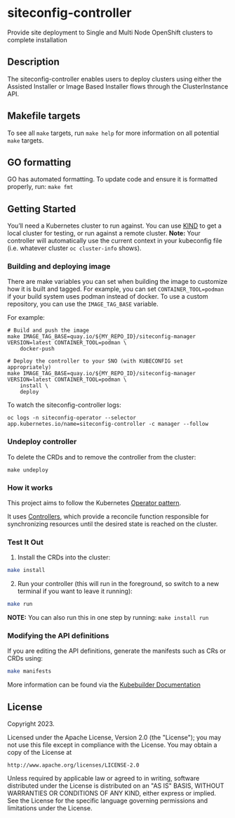 # siteconfig-controller
Provide site deployment to Single and Multi Node OpenShift clusters to complete installation

## Description
The siteconfig-controller enables users to deploy clusters using either the Assisted Installer or Image Based Installer flows through the ClusterInstance API.

## Makefile targets

To see all `make` targets, run `make help` for more information on all potential `make` targets.


## GO formatting

GO has automated formatting. To update code and ensure it is formatted properly, run: `make fmt`

## Getting Started
You’ll need a Kubernetes cluster to run against. You can use [KIND](https://sigs.k8s.io/kind) to get a local cluster for testing, or run against a remote cluster.
**Note:** Your controller will automatically use the current context in your kubeconfig file (i.e. whatever cluster `oc cluster-info` shows).

### Building and deploying image

There are make variables you can set when building the image to customize how it is built and tagged. For example, you can set
`CONTAINER_TOOL=podman` if your build system uses podman instead of docker. To use a custom repository, you can use the `IMAGE_TAG_BASE` variable.

For example:

```console
# Build and push the image
make IMAGE_TAG_BASE=quay.io/${MY_REPO_ID}/siteconfig-manager VERSION=latest CONTAINER_TOOL=podman \
    docker-push

# Deploy the controller to your SNO (with KUBECONFIG set appropriately)
make IMAGE_TAG_BASE=quay.io/${MY_REPO_ID}/siteconfig-manager VERSION=latest CONTAINER_TOOL=podman \
    install \
    deploy
```

To watch the siteconfig-controller logs:

```console
oc logs -n siteconfig-operator --selector app.kubernetes.io/name=siteconfig-controller -c manager --follow
```


### Undeploy controller
To delete the CRDs and to remove the controller from the cluster:

```console
make undeploy
```

### How it works
This project aims to follow the Kubernetes [Operator pattern](https://kubernetes.io/docs/concepts/extend-kubernetes/operator/).

It uses [Controllers](https://kubernetes.io/docs/concepts/architecture/controller/),
which provide a reconcile function responsible for synchronizing resources until the desired state is reached on the cluster.

### Test It Out
1. Install the CRDs into the cluster:

```sh
make install
```

2. Run your controller (this will run in the foreground, so switch to a new terminal if you want to leave it running):

```sh
make run
```

**NOTE:** You can also run this in one step by running: `make install run`

### Modifying the API definitions
If you are editing the API definitions, generate the manifests such as CRs or CRDs using:

```sh
make manifests
```

More information can be found via the [Kubebuilder Documentation](https://book.kubebuilder.io/introduction.html)

## License

Copyright 2023.

Licensed under the Apache License, Version 2.0 (the "License");
you may not use this file except in compliance with the License.
You may obtain a copy of the License at

    http://www.apache.org/licenses/LICENSE-2.0

Unless required by applicable law or agreed to in writing, software
distributed under the License is distributed on an "AS IS" BASIS,
WITHOUT WARRANTIES OR CONDITIONS OF ANY KIND, either express or implied.
See the License for the specific language governing permissions and
limitations under the License.

